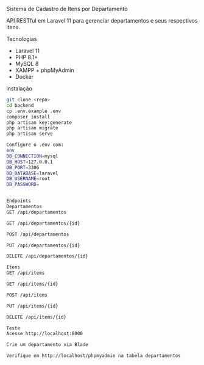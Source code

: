 Sistema de Cadastro de Itens por Departamento

API RESTful em Laravel 11 para gerenciar departamentos e seus respectivos itens.

 Tecnologias

- Laravel 11
- PHP 8.1+
- MySQL 8
- XAMPP + phpMyAdmin
- Docker

 Instalação

```bash
git clone <repo>
cd backend
cp .env.example .env
composer install
php artisan key:generate
php artisan migrate
php artisan serve

Configure o .env com:
env
DB_CONNECTION=mysql
DB_HOST=127.0.0.1
DB_PORT=3306
DB_DATABASE=laravel
DB_USERNAME=root
DB_PASSWORD=


Endpoints
Departamentos
GET /api/departamentos

GET /api/departamentos/{id}

POST /api/departamentos

PUT /api/departamentos/{id}

DELETE /api/departamentos/{id}

Itens
GET /api/items

GET /api/items/{id}

POST /api/items

PUT /api/items/{id}

DELETE /api/items/{id}

Teste
Acesse http://localhost:8000

Crie um departamento via Blade

Verifique em http://localhost/phpmyadmin na tabela departamentos
